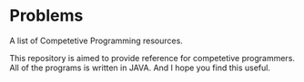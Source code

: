 # Problems
A list of Competetive Programming resources.

This repository is aimed to provide reference for competetive programmers.
All of the programs is written in JAVA.
And I hope you find this useful.
